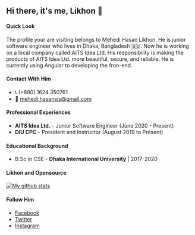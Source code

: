 ## Hi there, it's me, Likhon 👋

#### Quick Look
The profile your are visiting belongs to Mehedi Hasan Likhon. He is junior software engineer who lives in Dhaka, Bangladesh 🇧🇩. Now he is working on a local company called AITS Idea Ltd. His responsibility is making the products of AITS Idea Ltd. more beautiful, secure, and reliable. He is currently using Angular to developing the fron-end.

#### Contact With Him
- 📞 (+880) 1624 350761
- 💌 mehedi.hasansjs@gmail.com

#### Professional Experiences
- **AITS Idea Ltd.** - Junior Software Engineer (June 2020 - Present)
- **DIU CPC** - President and Instructor (August 2019 to Present)

#### Educational Background
- B.Sc in CSE - **Dhaka International University** | 2017-2020

#### Likhon and Opensource
[![My github stats](https://github-readme-stats.anuraghazra1.vercel.app/api?username=lifeoflikhon&show_icons=true)](https://github.com/lifeoflikhon/github-readme-stats)

#### Follow Him
- [Facebook](https://fb.com/lifeoflikhon) 
- [Twitter](https://twitter.com/lifeoflikhon) 
- [Instagram](https://instagram.com/lifeoflikhon)
